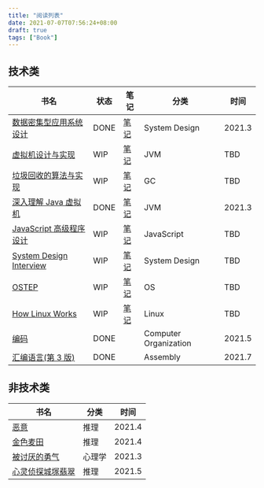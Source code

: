 ```yaml
---
title: "阅读列表"
date: 2021-07-07T07:56:24+08:00
draft: true
tags: ["Book"]
---
```


## 技术类

| 书名                                                                 | 状态 | 笔记                                                                      | 分类                  | 时间   |
| -------------------------------------------------------------------- | ---- | ------------------------------------------------------------------------- | --------------------- | ------ |
| [数据密集型应用系统设计](https://book.douban.com/subject/30329536/)  | DONE | [笔记](/post/designing_data_intensive_application/)                       | System Design         | 2021.3 |
| [虚拟机设计与实现](https://book.douban.com/subject/34935105/)        | WIP  | [笔记](/post/advanced_design_and_implementation_of_java_virtual_machines) | JVM                   | TBD    |
| [垃圾回收的算法与实现](https://book.douban.com/subject/26821357/)    | WIP  | [笔记](/post/gc)                                                          | GC                    | TBD    |
| [深入理解 Java 虚拟机](https://book.douban.com/subject/34907497/)    | DONE | [笔记](/post/understand_the_jvm)                                          | JVM                   | 2021.3 |
| [JavaScript 高级程序设计](https://book.douban.com/subject/35175321/) | WIP  | [笔记](/post/professional_javascript_for_web_developers)                  | JavaScript            | TBD    |
| [System Design Interview](https://book.douban.com/subject/35246417/) | WIP  | [笔记](/post/system_design_interview)                                     | System Design         | TBD    |
| [OSTEP](https://book.douban.com/subject/19973015/)                   | WIP  | [笔记](post/operating_systems_three_easy_pieces)                          | OS                    | TBD    |
| [How Linux Works](https://www.goodreads.com/book/show/52901216)      | WIP  | [笔记](/post/how_linux_works)                                             | Linux                 | TBD    |
| [编码](https://book.douban.com/subject/4822685/)                     | DONE |                                                                           | Computer Organization | 2021.5 |
| [汇编语言(第 3 版)](https://book.douban.com/subject/25726019//)      | DONE |                                                                           | Assembly              | 2021.7 |

## 非技术类

| 书名                                                          | 分类   | 时间   |
| ------------------------------------------------------------- | ------ | ------ |
| [恶意](https://book.douban.com/subject/3646172/)              | 推理   | 2021.4 |
| [金色麦田](https://book.douban.com/subject/33404959/)         | 推理   | 2021.4 |
| [被讨厌的勇气](https://book.douban.com/subject/35246417/)     | 心理学 | 2021.3 |
| [心灵侦探城塚翡翠](https://book.douban.com/subject/35296788/) | 推理   | 2021.5 |
